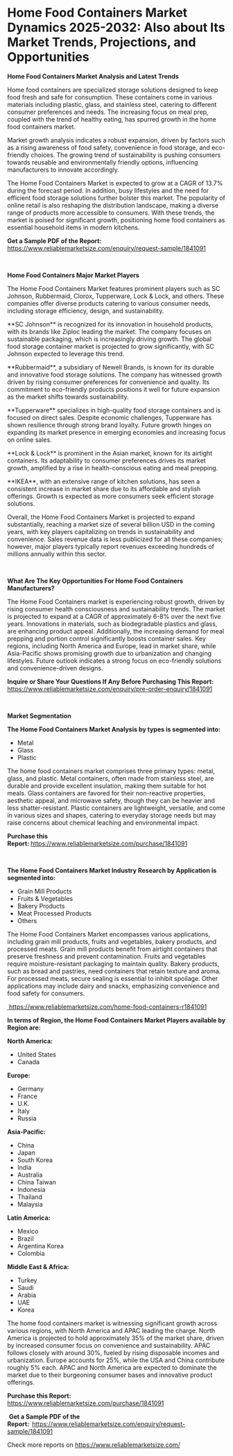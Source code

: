 <p><h1>Home Food Containers Market Dynamics 2025-2032: Also about Its Market Trends, Projections, and Opportunities</h1></p><p><strong>Home Food Containers Market Analysis and Latest Trends</strong></p>
<p><p>Home food containers are specialized storage solutions designed to keep food fresh and safe for consumption. These containers come in various materials including plastic, glass, and stainless steel, catering to different consumer preferences and needs. The increasing focus on meal prep, coupled with the trend of healthy eating, has spurred growth in the home food containers market.</p><p>Market growth analysis indicates a robust expansion, driven by factors such as a rising awareness of food safety, convenience in food storage, and eco-friendly choices. The growing trend of sustainability is pushing consumers towards reusable and environmentally friendly options, influencing manufacturers to innovate accordingly.</p><p>The Home Food Containers Market is expected to grow at a CAGR of 13.7% during the forecast period. In addition, busy lifestyles and the need for efficient food storage solutions further bolster this market. The popularity of online retail is also reshaping the distribution landscape, making a diverse range of products more accessible to consumers. With these trends, the market is poised for significant growth, positioning home food containers as essential household items in modern kitchens.</p></p>
<p><strong>Get a Sample PDF of the Report:&nbsp;</strong> <a href="https://www.reliablemarketsize.com/enquiry/request-sample/1841091?utm_campaign=2291&utm_medium=2&utm_source=Github&utm_content=ia&utm_term=07022025&utm_id=home-food-containers">https://www.reliablemarketsize.com/enquiry/request-sample/1841091</a></p>
<p>&nbsp;</p>
<p><strong>Home Food Containers Major Market Players</strong></p>
<p><p>The Home Food Containers Market features prominent players such as SC Johnson, Rubbermaid, Clorox, Tupperware, Lock & Lock, and others. These companies offer diverse products catering to various consumer needs, including storage efficiency, design, and sustainability.</p><p>**SC Johnson** is recognized for its innovation in household products, with its brands like Ziploc leading the market. The company focuses on sustainable packaging, which is increasingly driving growth. The global food storage container market is projected to grow significantly, with SC Johnson expected to leverage this trend.</p><p>**Rubbermaid**, a subsidiary of Newell Brands, is known for its durable and innovative food storage solutions. The company has witnessed growth driven by rising consumer preferences for convenience and quality. Its commitment to eco-friendly products positions it well for future expansion as the market shifts towards sustainability.</p><p>**Tupperware** specializes in high-quality food storage containers and is focused on direct sales. Despite economic challenges, Tupperware has shown resilience through strong brand loyalty. Future growth hinges on expanding its market presence in emerging economies and increasing focus on online sales.</p><p>**Lock & Lock** is prominent in the Asian market, known for its airtight containers. Its adaptability to consumer preferences drives its market growth, amplified by a rise in health-conscious eating and meal prepping.</p><p>**IKEA**, with an extensive range of kitchen solutions, has seen a consistent increase in market share due to its affordable and stylish offerings. Growth is expected as more consumers seek efficient storage solutions.</p><p>Overall, the Home Food Containers Market is projected to expand substantially, reaching a market size of several billion USD in the coming years, with key players capitalizing on trends in sustainability and convenience. Sales revenue data is less publicized for all these companies; however, major players typically report revenues exceeding hundreds of millions annually within this sector.</p></p>
<p>&nbsp;</p>
<p><strong>What Are The Key Opportunities For Home Food Containers Manufacturers?</strong></p>
<p><p>The Home Food Containers market is experiencing robust growth, driven by rising consumer health consciousness and sustainability trends. The market is projected to expand at a CAGR of approximately 6-8% over the next five years. Innovations in materials, such as biodegradable plastics and glass, are enhancing product appeal. Additionally, the increasing demand for meal prepping and portion control significantly boosts container sales. Key regions, including North America and Europe, lead in market share, while Asia-Pacific shows promising growth due to urbanization and changing lifestyles. Future outlook indicates a strong focus on eco-friendly solutions and convenience-driven designs.</p></p>
<p><strong>Inquire or Share Your Questions If Any Before Purchasing This Report:</strong> <a href="https://www.reliablemarketsize.com/enquiry/pre-order-enquiry/1841091?utm_campaign=2291&utm_medium=2&utm_source=Github&utm_content=ia&utm_term=07022025&utm_id=home-food-containers">https://www.reliablemarketsize.com/enquiry/pre-order-enquiry/1841091</a></p>
<p>&nbsp;</p>
<p><strong>Market Segmentation</strong></p>
<p><strong>The Home Food Containers Market Analysis by types is segmented into:</strong></p>
<p><ul><li>Metal</li><li>Glass</li><li>Plastic</li></ul></p>
<p><p>The home food containers market comprises three primary types: metal, glass, and plastic. Metal containers, often made from stainless steel, are durable and provide excellent insulation, making them suitable for hot meals. Glass containers are favored for their non-reactive properties, aesthetic appeal, and microwave safety, though they can be heavier and less shatter-resistant. Plastic containers are lightweight, versatile, and come in various sizes and shapes, catering to everyday storage needs but may raise concerns about chemical leaching and environmental impact.</p></p>
<p><strong>Purchase this Report:&nbsp;</strong><a href="https://www.reliablemarketsize.com/purchase/1841091?utm_campaign=2291&utm_medium=2&utm_source=Github&utm_content=ia&utm_term=07022025&utm_id=home-food-containers">https://www.reliablemarketsize.com/purchase/1841091</a></p>
<p>&nbsp;</p>
<p><strong>The Home Food Containers Market Industry Research by Application is segmented into:</strong></p>
<p><ul><li>Grain Mill Products</li><li>Fruits & Vegetables</li><li>Bakery Products</li><li>Meat Processed Products</li><li>Others</li></ul></p>
<p><p>The Home Food Containers Market encompasses various applications, including grain mill products, fruits and vegetables, bakery products, and processed meats. Grain mill products benefit from airtight containers that preserve freshness and prevent contamination. Fruits and vegetables require moisture-resistant packaging to maintain quality. Bakery products, such as bread and pastries, need containers that retain texture and aroma. For processed meats, secure sealing is essential to inhibit spoilage. Other applications may include dairy and snacks, emphasizing convenience and food safety for consumers.</p></p>
<p><a href="https://www.reliablemarketsize.com/home-food-containers-r1841091?utm_campaign=2291&utm_medium=2&utm_source=Github&utm_content=ia&utm_term=07022025&utm_id=home-food-containers">&nbsp;https://www.reliablemarketsize.com/home-food-containers-r1841091</a></p>
<p><strong>In terms of Region, the Home Food Containers Market Players available by Region are:</strong></p>
<p>
    <p> <strong> North America: </strong>
        <ul>
            <li>United States</li>
            <li>Canada</li>
        </ul>
        </p> 
    <p> <strong> Europe: </strong>
        <ul>
            <li>Germany</li>
            <li>France</li>
            <li>U.K.</li>
            <li>Italy</li>
            <li>Russia</li>
        </ul>
        </p> 
    <p> <strong> Asia-Pacific: </strong>
        <ul>
            <li>China</li>
            <li>Japan</li>
            <li>South Korea</li>
            <li>India</li>
            <li>Australia</li>
            <li>China Taiwan</li>
            <li>Indonesia</li>
            <li>Thailand</li>
            <li>Malaysia</li>
        </ul>
        </p> 
    <p> <strong> Latin America: </strong>
        <ul>
            <li>Mexico</li>
            <li>Brazil</li>
            <li>Argentina Korea</li>
            <li>Colombia</li>
        </ul>
        </p> 
    <p> <strong> Middle East & Africa: </strong>
        <ul>
            <li>Turkey</li>
            <li>Saudi</li>
            <li>Arabia</li>
            <li>UAE</li>
            <li>Korea</li>
        </ul>
    </p>
    </p>
<p><p>The home food containers market is witnessing significant growth across various regions, with North America and APAC leading the charge. North America is projected to hold approximately 35% of the market share, driven by increased consumer focus on convenience and sustainability. APAC follows closely with around 30%, fueled by rising disposable incomes and urbanization. Europe accounts for 25%, while the USA and China contribute roughly 5% each. APAC and North America are expected to dominate the market due to their burgeoning consumer bases and innovative product offerings.</p></p>
<p><strong>Purchase this Report: </strong><a href="https://www.reliablemarketsize.com/purchase/1841091?utm_campaign=2291&utm_medium=2&utm_source=Github&utm_content=ia&utm_term=07022025&utm_id=home-food-containers">https://www.reliablemarketsize.com/purchase/1841091</a></p>
<p>&nbsp;<strong>Get a Sample PDF of the Report:&nbsp;&nbsp;</strong><a href="https://www.reliablemarketsize.com/enquiry/request-sample/1841091?utm_campaign=2291&utm_medium=2&utm_source=Github&utm_content=ia&utm_term=07022025&utm_id=home-food-containers">https://www.reliablemarketsize.com/enquiry/request-sample/1841091</a></p>
<p><strong></strong></p>
<p>Check more reports on <a href="https://www.reliablemarketsize.com/?utm_campaign=2291&utm_medium=2&utm_source=Github&utm_content=ia&utm_term=07022025&utm_id=home-food-containers">https://www.reliablemarketsize.com/</a></p>